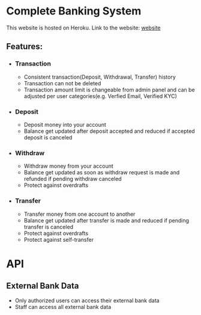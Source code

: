 [website]: https://bank-mah.herokuapp.com/

# Complete Banking System

This website is hosted on Heroku. Link to the website: [website]

## Features:

* ### Transaction
    * Consistent transaction(Deposit, Withdrawal, Transfer) history
    * Transaction can not be deleted
    * Transaction amount limit is changeable from admin panel and can be adjusted per user categories(e.g. Verfied
      Email, Verified KYC)
* ### Deposit
    * Deposit money into your account
    * Balance get updated after deposit accepted and reduced if accepted deposit is canceled
* ### Withdraw
    * Withdraw money from your account
    * Balance get updated as soon as withdraw request is made and refunded if pending withdraw canceled
    * Protect against overdrafts
* ### Transfer
    * Transfer money from one account to another
    * Balance get updated after transfer is made and reduced if pending transfer is canceled
    * Protect against overdrafts
    * Protect against self-transfer

# API

## External Bank Data
* Only authorized users can access their external bank data
* Staff can access all external bank data
